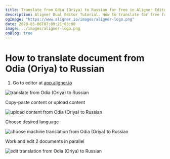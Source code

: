 ```yaml
---
title: Translate from Odia (Oriya) to Russian for free in Aligner Editor
description: Aligner Dual Editor Tutorial. How to translate for free from Odia (Oriya) to Russian. Aligner is multilingual document management platform. 
ogImage: "https://www.aligner.io/images/aligner-logo.png"
date: 2020-05-06T07:09:21+03:00
image: ../images/aligner-logo.png
onBlog: true
---
```


# How to translate document from Odia (Oriya) to Russian

1. Go to editor at [app.aligner.io](https://app.aligner.io "Aligner App web page")

![translate from Odia (Oriya) to Russian](../aligner-blank-editor.png "translate from Odia (Oriya) to Russian")

Copy-paste content or upload content

![upload content from Odia (Oriya) to Russian](../aligner-uploaded-document.png "upload content from Odia (Oriya) to Russian")

Choose desired language

![choose machine translation from Odia (Oriya) to Russian](../aligner-language-dropdown.png "choose machine translation from Odia (Oriya) to Russian")

Work and edit 2 documents in parallel

![edit translation from Odia (Oriya) to Russian](../aligner-double-sitded-editor.png "edit translation from Odia (Oriya) to Russian")

